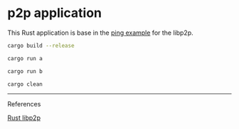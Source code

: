 
# p2p application 

This Rust application is base in the [ping example](https://github.com/libp2p/rust-libp2p/blob/master/examples/ping.rs) for the libp2p.



```bash
cargo build --release
```

```bash
cargo run a
```

```bash
cargo run b
```

```bash
cargo clean
```
<hr>

References

[Rust libp2p](https://github.com/libp2p/rust-libp2p)<br>
